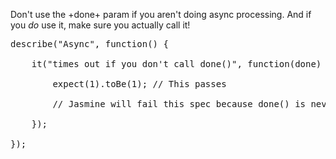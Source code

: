 Don't use the +done+ param if you aren't doing async processing. And if you *do* use it, 
make sure you actually call it!

<pre class="runnable readonly 250">
describe("Async", function() {

    it("times out if you don't call done()", function(done) {
    
        expect(1).toBe(1); // This passes

        // Jasmine will fail this spec because done() is never called

    });

});</pre>